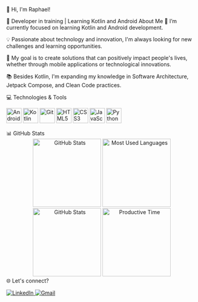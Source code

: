 👋 Hi, I'm Raphael!

🚀 Developer in training | Learning Kotlin and Android
About Me
🌱 I’m currently focused on learning Kotlin and Android development.

💡 Passionate about technology and innovation, I'm always looking for new challenges and learning opportunities.

🎯 My goal is to create solutions that can positively impact people's lives, whether through mobile applications or technological innovations.

📚 Besides Kotlin, I'm expanding my knowledge in Software Architecture, Jetpack Compose, and Clean Code practices.

💻 Technologies & Tools
<p align="left"> <img src="https://cdn.jsdelivr.net/gh/devicons/devicon/icons/android/android-original.svg" height="40" alt="Android"/> <img src="https://cdn.jsdelivr.net/gh/devicons/devicon/icons/kotlin/kotlin-original.svg" height="40" alt="Kotlin"/> <img src="https://cdn.jsdelivr.net/gh/devicons/devicon/icons/git/git-original.svg" height="40" alt="Git"/> <img src="https://cdn.jsdelivr.net/gh/devicons/devicon/icons/html5/html5-original.svg" height="40" alt="HTML5"/> <img src="https://cdn.jsdelivr.net/gh/devicons/devicon/icons/css3/css3-original.svg" height="40" alt="CSS3"/> <img src="https://cdn.jsdelivr.net/gh/devicons/devicon/icons/javascript/javascript-original.svg" height="40" alt="JavaScript"/> <img src="https://cdn.jsdelivr.net/gh/devicons/devicon/icons/python/python-original.svg" height="40" alt="Python"/> </p>
📊 GitHub Stats
<div align="center"> <img height="180em" src="https://github-profile-summary-cards.vercel.app/api/cards/profile-details?username=raphaelcastrofo&theme=tokyonight" alt="GitHub Stats"/> <img height="180em" src="https://github-profile-summary-cards.vercel.app/api/cards/most-commit-language?username=raphaelcastrofo&theme=tokyonight" alt="Most Used Languages"/> <img height="180em" src="https://github-profile-summary-cards.vercel.app/api/cards/stats?username=raphaelcastrofo&theme=tokyonight" alt="GitHub Stats"/> <img height="180em" src="https://github-profile-summary-cards.vercel.app/api/cards/productive-time?username=raphaelcastrofo&theme=tokyonight" alt="Productive Time"/> </div>
🌐 Let's connect?
<p align="left"> <a href="https://www.linkedin.com/in/raphael-oliveira-b82181139/" target="_blank"> <img src="https://img.shields.io/badge/-LinkedIn-%230077B5.svg?style=flat-square&logo=linkedin&logoColor=white" alt="LinkedIn"/> </a> <a href="mailto:raphaelcastrofo@gmail.com"> <img src="https://img.shields.io/badge/-Gmail-D14836?style=flat-square&logo=gmail&logoColor=white" alt="Gmail"/> </a> </p>

